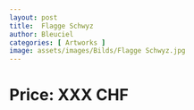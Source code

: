 ```yaml
---
layout: post
title:  Flagge Schwyz
author: Bleuciel
categories: [ Artworks ]
image: assets/images/Bilds/Flagge Schwyz.jpg
---
```

# Price: XXX CHF
